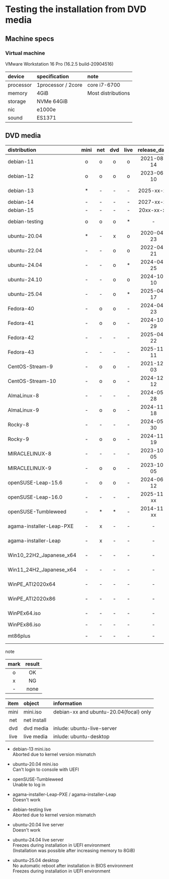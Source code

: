 # **Testing the installation from DVD media**  
  
## **Machine specs**  
  
### **Virtual machine**
  
VMware Workstation 16 Pro (16.2.5 build-20904516)
  
| device    | specification      | note                          |
| :-------- | :----------------- | :---------------------------- |
| processor | 1processor / 2core | core i7-6700                  |
| memory    | 4GiB               | Most distributions            |
| storage   | NVMe 64GiB         |                               |
| nic       | e1000e             |                               |
| sound     | ES1371             |                               |
  
## **DVD media**  
  
|       distribution       | mini| net | dvd | live| release_date |end_of_support|long_term_supp| rhel_release |kernel_version_information|    various_information_from_the_media     |                       wiki_url                        |  mini.iso_time_stamp  |   netinst_time_stamp  |   dvd_iso_time_stamp  |  live_iso_time_stamp  |
| :----------------------- | :-: | :-: | :-: | :-: | :----------: | :----------: | :----------: | :----------: | :----------------------- | :---------------------------------------- | :---------------------------------------------------- | :-------------------: | :-------------------: | :-------------------: | :-------------------: |
| debian-11                |  o  |  o  |  o  |  o  |  2021-08-14  |  2024-08-15  |  2026-08-31  |       -      | 5.10                     | debian-11.11.0 / bullseye / oldstable     | https://en.wikipedia.org/wiki/Debian_version_history  |  2024-08-27 06:14:31  |  2024-08-31 16:11:10  |  2024-08-31 16:11:53  |  2024-08-31 15:15:29  |
| debian-12                |  o  |  o  |  o  |  o  |  2023-06-10  |  2026-06-xx  |  2028-06-xx  |       -      | 6.1                      | debian-12.9.0  / bookworm / stable        | "                                                     |  2025-01-06 18:01:36  |  2025-01-11 12:53:04  |  2025-01-11 12:53:52  |  2025-01-11 10:25:55  |
| debian-13                |  *  |  -  |  -  |  -  |  2025-xx-xx  |  20xx-xx-xx  |  20xx-xx-xx  |       -      |                          | debian-13      / trixie   / testing       | "                                                     |  2024-12-27 09:14:03  |           -           |           -           |           -           |
| debian-14                |  -  |  -  |  -  |  -  |  2027-xx-xx  |  20xx-xx-xx  |  20xx-xx-xx  |       -      |         -                | debian-14      / forky                    | "                                                     |           -           |           -           |           -           |           -           |
| debian-15                |  -  |  -  |  -  |  -  |  20xx-xx-xx  |  20xx-xx-xx  |  20xx-xx-xx  |       -      |         -                | debian-15      / duke                     | "                                                     |           -           |           -           |           -           |           -           |
| debian-testing           |  o  |  o  |  o  |  *  |       -      |       -      |       -      |       -      |                          | debian-testing / testing daily or weekly  | "                                                     |  2025-03-02 00:02:25  |  2025-03-02 09:30:39  |  2025-02-24 05:38:23  |  2025-02-24 02:18:47  |
| ubuntu-20.04             |  *  |  -  |  x  |  o  |  2020-04-23  |  2025-05-29  |  2030-04-23  |       -      | 5.4                      | ubuntu-20.04.6 / focal                    | https://en.wikipedia.org/wiki/Ubuntu_version_history  |  2023-03-14 22:28:31  |           -           |  2023-03-14 23:02:35  |  2023-03-16 15:58:09  |
| ubuntu-22.04             |  -  |  -  |  o  |  o  |  2022-04-21  |  2027-06-01  |  2032-04-21  |       -      | 5.15 or 5.17             | ubuntu-22.04.5 / jammy                    | "                                                     |           -           |           -           |  2024-09-11 18:46:55  |  2024-09-11 14:38:59  |
| ubuntu-24.04             |  -  |  -  |  o  |  *  |  2024-04-25  |  2029-05-31  |  2034-04-25  |       -      | 6.8                      | ubuntu-24.04.2 / noble                    | "                                                     |           -           |           -           |  2025-02-16 22:49:40  |  2025-02-15 09:16:38  |
| ubuntu-24.10             |  -  |  -  |  o  |  o  |  2024-10-10  |  2025-07-xx  |       -      |       -      | 6.11                     | ubuntu-24.10   / oracular                 | "                                                     |           -           |           -           |  2024-10-07 21:19:04  |  2024-10-09 14:32:32  |
| ubuntu-25.04             |  -  |  -  |  o  |  *  |  2025-04-17  |  2026-01-xx  |              |       -      |                          | ubuntu-25.04   / plucky                   | "                                                     |           -           |           -           |  2025-03-02 12:08:13  |  2025-03-02 06:52:56  |
| Fedora-40                |  -  |  o  |  o  |  -  |  2024-04-23  |  2025-05-28  |       -      |       -      | 6.8                      | Fedora-40-1.14                            | https://en.wikipedia.org/wiki/Fedora_Linux            |           -           |  2024-04-14 18:30:19  |  2024-04-14 22:54:06  |           -           |
| Fedora-41                |  -  |  o  |  o  |  -  |  2024-10-29  |  2025-11-19  |       -      |       -      | 6.11                     | Fedora-41-1.4                             | "                                                     |           -           |  2024-10-24 13:36:10  |  2024-10-24 14:48:35  |           -           |
| Fedora-42                |  -  |  -  |  -  |  -  |  2025-04-22  |  2026-05-13  |       -      |       -      |         -                |                     -                     | "                                                     |           -           |           -           |           -           |           -           |
| Fedora-43                |  -  |  -  |  -  |  -  |  2025-11-11  |  2026-12-02  |       -      |       -      |         -                |                     -                     | "                                                     |           -           |           -           |           -           |           -           |
| CentOS-Stream-9          |  -  |  o  |  o  |  -  |  2021-12-03  |  2027-05-31  |       -      |       -      | 5.14.0                   |                     -                     | https://en.wikipedia.org/wiki/CentOS_Stream           |           -           |  2025-02-24 16:13:12  |  2025-02-24 16:27:26  |           -           |
| CentOS-Stream-10         |  -  |  o  |  o  |  -  |  2024-12-12  |  2030-01-01  |       -      |       -      | 6.12.0                   |                     -                     | "                                                     |           -           |  2025-02-26 04:19:22  |  2025-02-26 04:26:38  |           -           |
| AlmaLinux-8              |  -  |  -  |  -  |  -  |  2024-05-28  |       -      |       -      |  2024-05-22  | 4.18.0-553               | AlmaLinux-8.10                            | https://en.wikipedia.org/wiki/AlmaLinux               |           -           |           -           |           -           |           -           |
| AlmaLinux-9              |  -  |  o  |  o  |  -  |  2024-11-18  |       -      |       -      |  2024-11-13  | 5.14.0-503.11.1          | AlmaLinux-9.5                             | "                                                     |           -           |  2024-11-13 09:40:34  |  2024-11-13 09:59:46  |           -           |
| Rocky-8                  |  -  |  -  |  -  |  -  |  2024-05-30  |       -      |       -      |  2024-05-22  | 4.18.0-553               | Rocky-8.10                                | https://en.wikipedia.org/wiki/Rocky_Linux             |           -           |  2024-05-27 14:13:45  |  2024-05-27 15:14:45  |           -           |
| Rocky-9                  |  -  |  o  |  o  |  -  |  2024-11-19  |       -      |       -      |  2024-11-12  | 5.14.0-503.14.1          | Rocky-9.5                                 | "                                                     |           -           |  2024-11-16 01:52:35  |  2024-11-16 04:23:15  |           -           |
| MIRACLELINUX-8           |  -  |  -  |  -  |  -  |  2023-10-05  |       -      |       -      |  202x-xx-xx  | 4.18.0-xxx.xxx           | MIRACLELINUX-8.10                         | https://en.wikipedia.org/wiki/Miracle_Linux           |           -           |  2024-10-11 07:13:59  |  2024-10-17 03:23:34  |           -           |
| MIRACLELINUX-9           |  -  |  o  |  o  |  -  |  2023-10-05  |       -      |       -      |  202x-xx-xx  | 5.14.0-xxx.xxx           | MIRACLELINUX-9.4                          | "                                                     |           -           |  2024-08-23 05:57:18  |  2024-08-23 05:57:18  |           -           |
| openSUSE-Leap-15.6       |  -  |  o  |  o  |  -  |  2024-06-12  |  2025-12-31  |       -      |       -      | 6.4                      | openSUSE-Leap-15.6                        | https://en.wikipedia.org/wiki/OpenSUSE                |           -           |  2024-06-20 11:42:39  |  2024-06-20 11:56:54  |           -           |
| openSUSE-Leap-16.0       |  -  |  -  |  -  |  -  |  2025-11-xx  |  20xx-xx-xx  |       -      |       -      |                          | openSUSE-Leap-16.0                        | "                                                     |           -           |           -           |           -           |           -           |
| openSUSE-Tumbleweed      |  -  |  *  |  *  |  -  |  2014-11-xx  |  20xx-xx-xx  |       -      |       -      |                          | openSUSE-Tumbleweed                       | "                                                     |           -           |  2025-03-02 18:24:27  |  2025-03-02 18:27:07  |           -           |
| agama-installer-Leap-PXE |  -  |  x  |  -  |  -  |       -      |       -      |       -      |       -      |                          |                     -                     |                           -                           |           -           |  2025-01-28 18:13:43  |           -           |           -           |
| agama-installer-Leap     |  -  |  x  |  -  |  -  |       -      |       -      |       -      |       -      |                          |                     -                     |                           -                           |           -           |  2025-01-28 18:11:00  |           -           |           -           |
| Win10_22H2_Japanese_x64  |  -  |  -  |  -  |  -  |       -      |       -      |       -      |       -      |         -                | Windows 10 22H2                           |                           -                           |           -           |           -           |  2022-10-18 15:21:50  |           -           |
| Win11_24H2_Japanese_x64  |  -  |  -  |  -  |  -  |       -      |       -      |       -      |       -      |         -                | Windows 11 24H2                           |                           -                           |           -           |           -           |  2024-10-01 12:18:50  |           -           |
| WinPE_ATI2020x64         |  -  |  -  |  -  |  -  |       -      |       -      |       -      |       -      |         -                | ATI2020x64 with WinPE                     |                           -                           |           -           |           -           |  2022-01-28 13:12:34  |           -           |
| WinPE_ATI2020x86         |  -  |  -  |  -  |  -  |       -      |       -      |       -      |       -      |         -                | ATI2020x86 with WinPE                     |                           -                           |           -           |           -           |  2022-01-28 13:07:12  |           -           |
| WinPEx64.iso             |  -  |  -  |  -  |  -  |       -      |       -      |       -      |       -      |         -                | WinPEx64                                  |                           -                           |           -           |           -           |  2024-10-21 12:19:39  |           -           |
| WinPEx86.iso             |  -  |  -  |  -  |  -  |       -      |       -      |       -      |       -      |         -                | WinPEx86                                  |                           -                           |           -           |           -           |           -           |           -           |
| mt86plus                 |  -  |  -  |  -  |  -  |       -      |       -      |       -      |       -      |         -                | mt86plus_7.20_64.grub                     |                           -                           |           -           |           -           |  2024-11-11 09:15:12  |           -           |
  
note  
  
| mark| result |
| :-: | :----: |
|  o  |   OK   |
|  x  |   NG   |
|  -  |  none  |
  
| item |    object   |               information               |
| :--: | :---------- | :-------------------------------------- |
| mini | mini.iso    | debian-xx and ubuntu-20.04(focal) only  |
| net  | net install |                                         |
| dvd  | dvd media   | inlude: ubuntu-live-server              |
| live | live media  | inlude: ubuntu-desktop                  |
  
* debian-13 mini.iso  
Aborted due to kernel version mismatch  
  
* ubuntu-20.04 mini.iso  
Can't login to console with UEFI  
  
* openSUSE-Tumbleweed  
Unable to log in  
  
* agama-installer-Leap-PXE / agama-installer-Leap  
Doesn't work  
  
* debian-testing live  
Aborted due to kernel version mismatch  
  
* ubuntu-20.04 live server  
Doesn't work  
  
* ubuntu-24.04 live server  
Freezes during installation in UEFI environment  
(Installation was possible after increasing memory to 8GiB)  
  
* ubuntu-25.04 desktop  
No automatic reboot after installation in BIOS environment  
Freezes during installation in UEFI environment  
  
